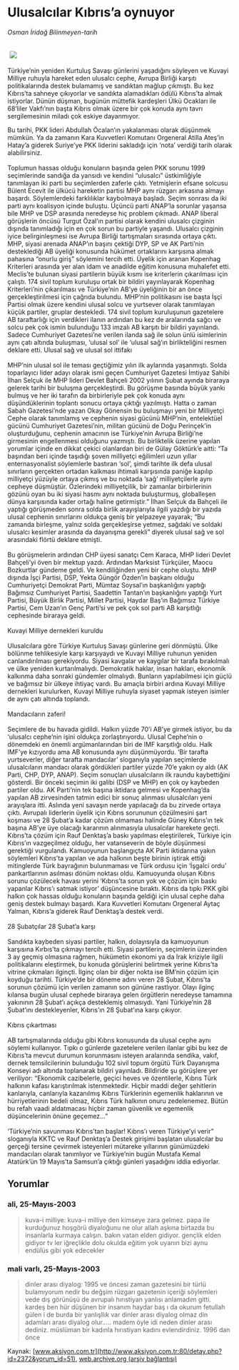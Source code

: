# Ulusalcılar Kıbrıs’a oynuyor

*Osman İridağ Bilinmeyen-tarih*

<div>
 <font>
  <img border="0" height="1" src="/web/20030929105250im_/http://www.aksiyon.com.tr/images/blank.gif"/>
 </font>
 <font class="content">
  <p>
   <img border="0" hspace="5" src="/web/20030929105250im_/http://www.aksiyon.com.tr/resim/41/46.jpg" vspace="5"/>
  </p>
 </font>
 <font class="content">
  Türkiye’nin yeniden Kurtuluş Savaşı günlerini yaşadığını söyleyen ve Kuvayi Milliye ruhuyla hareket eden ulusalcı cephe, Avrupa Birliği karşıtı politikalarında destek bulamamış ve sandıktan mağlup çıkmıştı. Bu kez Kıbrıs’ta sahneye çıkıyorlar ve sandıkta alamadıkları ödülü Kıbrıs’ta almak istiyorlar. Dünün düşman, bugünün müttefik kardeşleri Ülkü Ocakları ile 68’liler Vakfı’nın başta Kıbrıs olmak üzere bir çok konuda aynı tavrı sergilemesinin miladı çok eskiye dayanmıyor.
 </font>
 <p>
  <font class="content">
   Bu tarihi, PKK lideri Abdullah Öcalan’ın yakalanması olarak düşünmek mümkün. Ya da zamanın Kara Kuvvetleri Komutanı Orgeneral Atilla Ateş’in Hatay’a giderek Suriye’ye PKK liderini sakladığı için ‘nota’ verdiği tarih olarak alabilirsiniz.
   <br/>
   <br/>
   Toplumun hassas olduğu konuların başında gelen PKK sorunu 1999 seçimlerinde sandığa da yansıdı ve kendini “ulusalcı” üstkimliğiyle tanımlayan iki parti bu seçimlerden zaferle çıktı. Yetmişlerin efsane solcusu Bülent Ecevit ile ülkücü hareketin partisi MHP aynı rüzgarı arkasına almayı başardı. Söylemlerdeki farklılıklar kaybolmaya başladı. Seçim sonrası da iki parti aynı koalisyon içinde buluştu. Üçüncü parti ANAP’la sorunlar yaşansa bile MHP ve DSP arasında neredeyse hiç problem çıkmadı. ANAP liberal görüşlerin öncüsü Turgut Özal’ın partisi olarak kendini ulusalcı çizginin dışında tanımladığı için en çok sorun bu partiyle yaşandı. Ulusalcı çizginin iyice belirginleşmesi ise Avrupa Birliği tartışmaları sırasında ortaya çıktı. MHP, siyasi arenada ANAP’ın başını çektiği DYP, SP ve AK Parti’nin desteklediği AB üyeliği konusunda hükümet ortaklarını karşısına almak pahasına “onurlu giriş” söylemini tercih etti. Üyelik için aranan Kopenhag Kriterleri arasında yer alan idam ve anadilde eğitim konusuna muhalefet etti. Meclis’te bulunan siyasi partilerin büyük kısmı ise kriterlerin çıkarılması için çalıştı. 174 sivil toplum kuruluşu ortak bir bildiri yayınlayarak Kopenhag Kriterleri’nin çıkarılması ve Türkiye’nin AB’ye üyeliğinin bir an önce gerçekleştirilmesi için çağrıda bulundu. MHP’nin politikasını ise başta İşçi Partisi olmak üzere kendini ulusal solcu ve yurtsever olarak tanımlayan küçük partiler, gruplar destekledi. 174 sivil toplum kuruluşunun gazetelere AB taraftarlığı için verdikleri ilanın ardından bu kez de aralarında sağcı ve solcu pek çok ismin bulunduğu 133 imzalı AB karşıtı bir bildiri yayınlandı. Sadece Cumhuriyet Gazetesi’ne verilen ilanda sağ ile solun ünlü isimlerinin aynı çatı altında buluşması, ‘ulusal sol’ ile ‘ulusal sağ’ın birlikteliğini resmen deklare etti.  Ulusal sağ ve ulusal sol ittifakı
   <br/>
   <br/>
   MHP’nin ulusal sol ile teması geçtiğimiz yılın ilk aylarında yaşanmıştı. Solda toparlayıcı lider adayı olarak ismi geçen Cumhuriyet Gazetesi İmtiyaz Sahibi İlhan Selçuk ile MHP lideri Devlet Bahçeli 2002 yılının Şubat ayında biraraya gelerek tarihi bir buluşma gerçekleştirdi. Bu görüşme basında büyük yankı bulmuş ve her iki tarafın da birbirleriyle pek çok konuda aynı düşündüklerinin toplantı sonucu ortaya çıktığı yazılmıştı. Hatta o zaman Sabah Gazetesi’nde yazan Okay Gönensin bu buluşmayı yeni bir Milliyetçi Cephe olarak tanımlamış ve cephenin siyasi gücünü MHP’nin, entelektüel gücünü Cumhuriyet Gazetesi’nin, militan gücünü de Doğu Perinçek’in oluşturduğunu, cephenin amacının ise Türkiye’nin Avrupa Birliği’ne girmesinin engellenmesi olduğunu yazmıştı. Bu birliktelik üzerine yapılan yorumlar içinde en dikkat çekici olanlardan biri de Gülay Göktürk’e aitti: “Ta başından beri içinde taşıdığı şoven milliyetçi eğilimleri uzun yıllar enternasyonalist söylemlerle bastıran ‘sol’, şimdi tarihte ilk defa ulusal sınırların gerçekten ortadan kalkması ihtimali karşısında paniğe kapılıp milliyetçi yüzüyle ortaya çıkmış ve bu noktada ‘sağ’ milliyetçilerle aynı cepheye düşmüştür. Özlerindeki milliyetçilik, bir zamanlar birbirlerinin gözünü oyan bu iki siyasi hasmı aynı noktada buluşturmuş, globalleşen dünya karşısında kader ortağı haline getirmiştir.” İlhan Selçuk da Bahçeli ile yaptığı görüşmeden sonra solda birlik arayışlarıyla ilgili yazdığı bir yazıda ulusal cephenin sınırlarını oldukça geniş bir yelpazeye yayarak; “Bu zamanda birleşme, yalnız solda gerçekleşirse yetmez, sağdaki ve soldaki ulusalcı kesimler arasında da dayanışma gerekli” diyerek ulusal sağ ve sol arasındaki flörtü deklare etmişti.
   <br/>
   <br/>
   Bu görüşmelerin ardından CHP üyesi sanatçı Cem Karaca, MHP lideri Devlet Bahçeli’yi öven bir mektup yazdı. Ardından Marksist Türkçüler, Maocu Bozkurtlar gündeme geldi. Ve kendiliğinden yeni bir cephe oluştu. MHP dışında İşçi Partisi, DSP, Yekta Güngör Özden’in başkanı olduğu Cumhuriyetçi Demokrat Parti, Mümtaz Soysal’ın başkanlığını yaptığı Bağımsız Cumhuriyet Partisi, Saadettin Tantan’ın başkanlığını yaptığı Yurt Partisi, Büyük Birlik Partisi, Millet Partisi, Haydar Baş’ın Bağımsız Türkiye Partisi, Cem Uzan’ın Genç Parti’si ve pek çok sol parti AB karşıtlığı cephesinde biraraya geldi.
   <br/>
   <br/>
   Kuvayi Milliye dernekleri kuruldu
   <br/>
   <br/>
   Ulusalcılara göre Türkiye Kurtuluş Savaşı günlerine geri dönmüştü. Ülke bölünme tehlikesiyle karşı karşıyaydı ve Kuvayi Milliye ruhunun yeniden canlandırılması gerekiyordu. Siyasi kavgalar ve kaygılar bir tarafa bırakılmalı ve ülke yeniden kurtarılmalıydı. Demokratik haklar, insan hakları, ekonomik kalkınma daha sonraki gündemler olmalıydı. Bunların yapılabilmesi için güçlü ve bağımsız bir ülkeye ihtiyaç vardı. Bu amaçla birbiri ardına Kuvayi Milliye dernekleri kurulurken, Kuvayi Milliye ruhuyla siyaset yapmak isteyen isimler de aynı çatı altında toplandı.
   <br/>
   <br/>
   Mandacıların zaferi!
   <br/>
   <br/>
   Seçimlere de bu havada gidildi. Halkın yüzde 70’i AB’ye girmek istiyor, bu da ‘ulusalcı cephe’nin işini oldukça zorlaştırıyordu. Ulusal Cephe’nin o dönemdeki en önemli argümanlarından biri de IMF karşıtlığı oldu. Halk IMF’ye kızıyordu ama AB konusunda aynı düşünmüyordu. ‘Bir tarafta yurtseverler, diğer tarafta mandacılar’ sloganıyla yapılan seçimlerde ulusalcıların mandacı olarak gördükleri partiler yüzde 70’e yakın oy aldı (AK Parti, CHP, DYP, ANAP). Seçim sonuçları ulusalcıların ilk raundu kaybettiğini gösterdi. Bir önceki seçimin iki galibi (DSP ve MHP) en çok oy kaybeden partiler oldu. AK Parti’nin tek başına iktidara gelmesi ve Kopenhag’da yapılan AB zirvesinden tatmin edici bir sonuç alınması ulusalcıları yeni arayışlara itti. Aslında yeni savaşın nerde yapılacağı da bu zirvede ortaya çıktı. Avrupalı liderlerin üyelik için Kıbrıs sorununun çözülmesini şart koşması ve 28 Şubat’a kadar çözüm olmaması halinde Güney Kıbrıs’ın tek başına AB’ye üye olacağı kararının alınmasıyla ulusalcılar harekete geçti. Kıbrıs’ta çözüm için Rauf Denktaş’a baskı yapılması eleştirilerek, Türkiye için Kıbrıs’ın vazgeçilmez olduğu, her vatanseverin de böyle düşünmesi gerektiği vurgulandı. Kamuoyunun başlangıçta AK Parti iktidarına yakın söylemleri Kıbrıs’ta yapılan ve ada halkının beşte birinin iştirak ettiği mitinglerde Türk bayrağının bulunmaması ve Türk ordusu için ‘İşgalci ordu’ pankartlarının asılması dönüm noktası oldu. Kamuoyunda oluşan Kıbrıs sorunu çözülecek havası yerini ‘Kıbrıs’ta sorun yok ve çözüm için baskı yapanlar Kıbrıs’ı satmak istiyor’ düşüncesine bıraktı. Kıbrıs da tıpkı PKK gibi halkın çok hassas olduğu konuların başında geldiği için ulusal cephe daha geniş destek bulmayı başardı. Kara Kuvvetleri Komutanı Orgeneral Aytaç Yalman, Kıbrıs’a giderek Rauf Denktaş’a destek verdi.
   <br/>
   <br/>
   28 Şubatçılar 28 Şubat’a karşı
   <br/>
   <br/>
   Sandıkta kaybeden siyasi partiler, halkın, dolayısıyla da kamuoyunun karşısına Kırbıs’ta çıkmayı tercih etti. Siyasi partilerin, seçimlerin üzerinden 3 ay geçmiş olmasına rağmen, hükümetin ekonomi ya da Irak kriziyle ilgili politikalarını eleştirmek, bu konuda görüşlerini belirtmek yerine Kıbrıs’ta vitrine çıkmaları ilginçti. İlginç olan bir diğer nokta ise BM’nin çözüm için koyduğu tarihti. Türkiye’de bir döneme adını veren 28 Şubat, Kıbrıs’ta sorunun çözümü için verilen zamanın son gününe rastlıyor. Olayı ilginç kılansa bugün ulusal cephede biraraya gelen örgütlerin neredeyse tamamına yakınının 28 Şubat’ı açıkça desteklemiş olmasıydı. Yani Türkiye’nin 28 Şubat’ını destekleyenler, Kıbrıs’ın 28 Şubat’ına karşı çıkıyor.
   <br/>
   <br/>
   Kıbrıs çıkartması
   <br/>
   <br/>
   AB tartışmalarında olduğu gibi Kıbrıs konusunda da ulusal cephe aynı söylemi kullanıyor. Tıpkı o günlerde gazetelere verilen ilanlar gibi bu kez de Kıbrıs’ta mevcut durumun korunmasını isteyen aralarında sendika, vakıf, dernek temsilcilerinin bulunduğu 102 sivil topum örgütü Türk Dayanışma Konseyi adı altında toplanarak bildiri yayınladı. Bildiride şu görüşlere yer veriliyor: “Ekonomik cazibelerle, geçici heves ve özentilerle, Kıbrıs Türk halkının kafası karıştırılmak istenmektedir. Hiçbir maddi değer şehitlerin kanlarıyla, canlarıyla kazanılmış Kıbrıs Türklerinin egemenlik haklarının ve hürriyetlerinin bedeli olmaz, Kıbrıs Türk halkının onuru zedelenemez. Bütün bu refah vaadi aldatmacası hiçbir zaman güvenlik ve egemenlik düşüncelerinin önüne geçemez...”
   <br/>
   <br/>
   ‘Türkiye’nin savunması Kıbrıs’tan başlar! Kıbrıs’ı veren Türkiye’yi verir” sloganıyla KKTC ve Rauf Denktaş’a Destek girişimi başlatan ulusalcılar bu gerçeği tersine çevirmek isteyenleri mütareke yıllarının günümüzdeki mandacıları olarak tanımlıyor ve Türkiye’nin bugün Mustafa Kemal Atatürk’ün 19 Mayıs’ta Samsun’a çıktığı günleri yaşadığını iddia ediyorlar.
   <br/>
  </font>
 </p>
</div>


## Yorumlar

### ali, 25-Mayıs-2003
> kuva-i milliye: 
> kuva-i milliye den kimseye zara gelmez. papa ile kurduğunuz hoşgörü diyaloğunu ne olur allah aşkına birtazda bu insanlarla kurmaya calışın. bakın vatan elden gidiyor. gençlik elden gidiyor tv ler iğreçlikle dolu   okulda eğitim yok  uyanın bizi aynu endülüs gibi yok edecekler

### mali varlı, 25-Mayıs-2003
> dinler arası diyalog: 
> 1995 ve öncesi zaman gazetesini bir türlü bulamıyorum nedir bu değşim rüzgarı gazetenin içeriği söylemleri vede dış görünüşü de  avrupalı hırıstiyan yanlısı anlamadım gitti. kardeş ben hür düşünen bir insanım haydar baş ı da okurum fetullah gülen i de  burda bir yanlışllık var dinler arası diyalog olmaz din adamları arası diyalog olur..... madem öyle idi neden dinler arası dediniz. müslüman bir kadınla hırıstiyan kadını evlendirdiniz. 1996 dan önce

Kaynak: [www.aksiyon.com.tr](http://www.aksiyon.com.tr:80/detay.php?id=2372&yorum_id=51), [web.archive.org (arşiv bağlantısı)](http://web.archive.org/web/20030929105250/http://www.aksiyon.com.tr:80/detay.php?id=2372&yorum_id=51)
